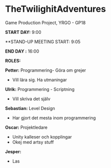 # TheTwilighitAdventures
Game Production Project, YRGO - GP18


**START DAY:** 9:00

**STAND-UP MEETING START: 9:05

**END DAY :** 16:00

**ROLES:**

**Petter:** Programmering- Göra om grejer
  - Vill lära sig. Ha utmaningar

**Ulrik:** Programmering - Scriptning
  - Vill skriva det själv
  
**Sebastian:** Level Design
  - Har gjort det mesta inom programmering 
  
**Oscar:** Projektledare
  - Unity kalleser och kopplingar
  - Okej med artsy stuff
  
**Jesper:** 
  -  Las
